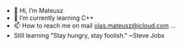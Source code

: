 - 👋 Hi, I’m Mateusz
- 🌱 I’m currently learning C++
- 📫 How to reach me on mail olas.mateusz@icloud.com
...
- Still learning
  "Stay hungry, stay foolish." ~Steve Jobs 


